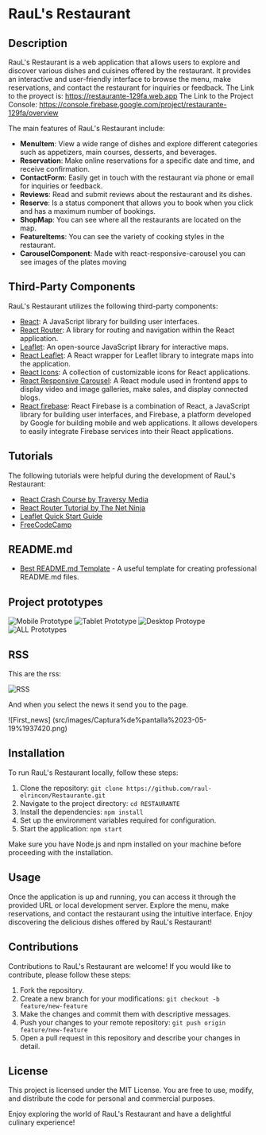 # RauL's Restaurant

## Description

RauL's Restaurant is a web application that allows users to explore and discover various dishes and cuisines offered by the restaurant. It provides an interactive and user-friendly interface to browse the menu, make reservations, and contact the restaurant for inquiries or feedback.
The Link to the proyect is: https://restaurante-129fa.web.app
The Link to the Project Console: https://console.firebase.google.com/project/restaurante-129fa/overview

The main features of RauL's Restaurant include:

- **MenuItem**: View a wide range of dishes and explore different categories such as appetizers, main courses, desserts, and beverages.
- **Reservation**: Make online reservations for a specific date and time, and receive confirmation.
- **ContactForm**: Easily get in touch with the restaurant via phone or email for inquiries or feedback.
- **Reviews**: Read and submit reviews about the restaurant and its dishes.
- **Reserve**: Is a status component that allows you to book when you click and has a maximum number of bookings. 
- **ShopMap**: You can see where all the restaurants are located on the map.
- **FeatureItems**: You can see the variety of cooking styles in the restaurant.
- **CarouselComponent**: Made with react-responsive-carousel you can see images of the plates moving

## Third-Party Components

RauL's Restaurant utilizes the following third-party components:

- [React](https://reactjs.org): A JavaScript library for building user interfaces.
- [React Router](https://reactrouter.com): A library for routing and navigation within the React application.
- [Leaflet](https://leafletjs.com): An open-source JavaScript library for interactive maps.
- [React Leaflet](https://react-leaflet.js.org): A React wrapper for Leaflet library to integrate maps into the application.
- [React Icons](https://react-icons.github.io/react-icons/): A collection of customizable icons for React applications.
- [React Responsive Carousel](https://www.npmjs.com/package/react-responsive-carousel): A React module used in frontend apps to display video and image galleries, make sales, and display connected blogs.
- [React firebase](https://firebase.google.com/?gad=1&gclid=Cj0KCQjwpPKiBhDvARIsACn-gzCtI42MrJYNOoBhLIT7t9UVuX_7grq5eWrCHYMbuReNpJJiCrcyE-4aAgvvEALw_wcB&gclsrc=aw.ds&hl=es-419): React Firebase is a combination of React, a JavaScript library for building user interfaces, and Firebase, a platform developed by Google for building mobile and web applications. It allows developers to easily integrate Firebase services into their React applications.
## Tutorials

The following tutorials were helpful during the development of RauL's Restaurant:

- [React Crash Course by Traversy Media](https://www.youtube.com/watch?v=w7ejDZ8SWv8)
- [React Router Tutorial by The Net Ninja](https://www.youtube.com/watch?v=Law7wfdg_ls)
- [Leaflet Quick Start Guide](https://leafletjs.com/examples/quick-start/)
- [FreeCodeCamp](https://www.youtube.com/watch?v=6Jfk8ic3KVk&t=25923s)

## README.md

- [Best README.md Template](https://github.com/othneildrew/Best-README-Template) - A useful template for creating professional README.md files.

## Project prototypes 

![Mobile Prototype](src/images/Prototipo-movil.png)
![Tablet Prototype](src/images/Prototipo-tablet.png)
![Desktop Protoype](src/images/Prototipo-desktop.png)
![ALL Prototypes](src/images/Todos-prototipos.png)

## RSS 

This are the rss:

![RSS](src/images/Captura%20de%20pantalla%202023-05-19%20192600.png)

And when you select the news it send you to the page.

![First_news] (src/images/Captura%de%pantalla%2023-05-19%1937420.png)

## Installation

To run RauL's Restaurant locally, follow these steps:

1. Clone the repository: `git clone https://github.com/raul-elrincon/Restaurante.git`
2. Navigate to the project directory: `cd RESTAURANTE`
3. Install the dependencies: `npm install`
4. Set up the environment variables required for configuration.
5. Start the application: `npm start`

Make sure you have Node.js and npm installed on your machine before proceeding with the installation.

## Usage

Once the application is up and running, you can access it through the provided URL or local development server. Explore the menu, make reservations, and contact the restaurant using the intuitive interface. Enjoy discovering the delicious dishes offered by RauL's Restaurant!

## Contributions

Contributions to RauL's Restaurant are welcome! If you would like to contribute, please follow these steps:

1. Fork the repository.
2. Create a new branch for your modifications: `git checkout -b feature/new-feature`
3. Make the changes and commit them with descriptive messages.
4. Push your changes to your remote repository: `git push origin feature/new-feature`
5. Open a pull request in this repository and describe your changes in detail.

## License

This project is licensed under the MIT License. You are free to use, modify, and distribute the code for personal and commercial purposes.

Enjoy exploring the world of RauL's Restaurant and have a delightful culinary experience!

